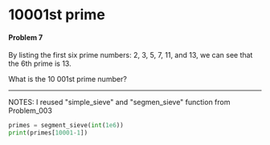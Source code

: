 # 10001st prime
#### Problem 7
By listing the first six prime numbers: 2, 3, 5, 7, 11, and 13, we can see that the 6th prime is 13.

What is the 10 001st prime number?

---
NOTES: I reused "simple_sieve" and "segmen_sieve" function from Problem_003
```python
primes = segment_sieve(int(1e6))
print(primes[10001-1])
```